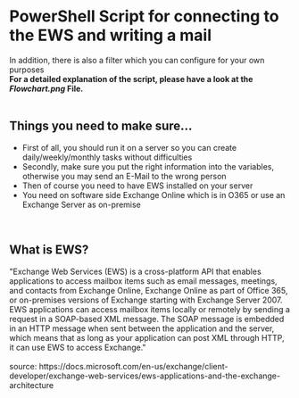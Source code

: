 <h1>PowerShell Script for connecting to the EWS and writing a mail</h1>
In addition, there is also a filter which you can configure for your own purposes
<br>
<b>For a detailed explanation of the script, please have a look at the <i>Flowchart.png</i> File.</b>
<br><br>
<h2>Things you need to make sure...</h2>
<ul>
  <li>First of all, you should run it on a server so you can create daily/weekly/monthly tasks without difficulties</li>
  <li>Secondly, make sure you put the right information into the variables, otherwise you may send an E-Mail to the wrong person</li>
  <li>Then of course you need to have EWS installed on your server</li>
  <li>You need on software side Exchange Online which is in O365 or use an Exchange Server as on-premise</li>
</ul>
<br>
<h2>What is EWS?</h2>
"Exchange Web Services (EWS) is a cross-platform API that enables applications to access mailbox items such as email messages, meetings, and contacts from Exchange Online, Exchange Online as part of Office 365, or on-premises versions of Exchange starting with Exchange Server 2007. EWS applications can access mailbox items locally or remotely by sending a request in a SOAP-based XML message. The SOAP message is embedded in an HTTP message when sent between the application and the server, which means that as long as your application can post XML through HTTP, it can use EWS to access Exchange."
<br><br>
source: https://docs.microsoft.com/en-us/exchange/client-developer/exchange-web-services/ews-applications-and-the-exchange-architecture
